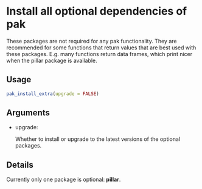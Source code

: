# Install all optional dependencies of pak

These packages are not required for any pak functionality. They are
recommended for some functions that return values that are best used
with these packages. E.g. many functions return data frames, which print
nicer when the pillar package is available.

## Usage

``` r
pak_install_extra(upgrade = FALSE)
```

## Arguments

- upgrade:

  Whether to install or upgrade to the latest versions of the optional
  packages.

## Details

Currently only one package is optional: **pillar**.
